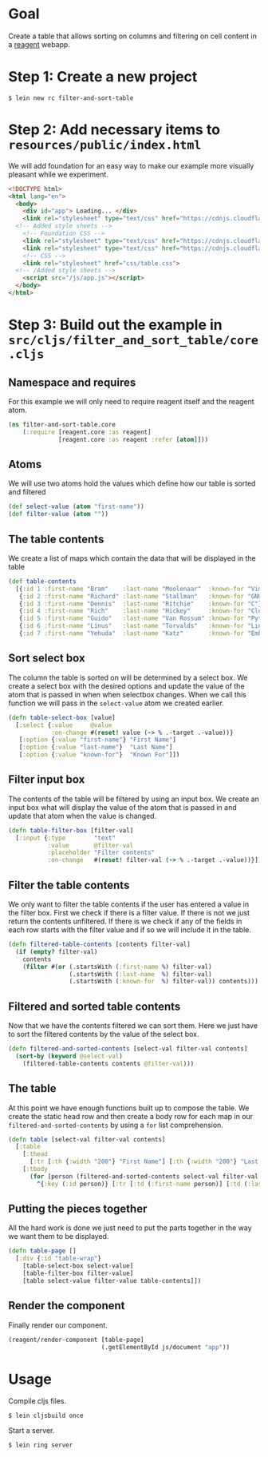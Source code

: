 # Goal

Create a table that allows sorting on columns and filtering on cell content in a [reagent](https://github.com/reagent-project/reagent) webapp.

# Step 1: Create a new project

```
$ lein new rc filter-and-sort-table
```

# Step 2: Add necessary items to `resources/public/index.html`

We will add foundation for an easy way to make our example more visually pleasant while we experiment.

```html
<!DOCTYPE html>
<html lang="en">
  <body>
    <div id="app"> Loading... </div>
    <link rel="stylesheet" type="text/css" href="https://cdnjs.cloudflare.com/ajax/libs/foundation/5.5.2/css/normalize.min.css" />
  <!-- Added style sheets -->
    <!-- Foundation CSS -->
    <link rel="stylesheet" type="text/css" href="https://cdnjs.cloudflare.com/ajax/libs/foundation/5.5.2/css/foundation.min.css" />
    <link rel="stylesheet" type="text/css" href="https://cdnjs.cloudflare.com/ajax/libs/foundation/5.5.2/css/foundation.min.css" />
    <!-- CSS -->
    <link rel="stylesheet" href="css/table.css">
  <!-- /Added style sheets -->
    <script src="/js/app.js"></script>
  </body>
</html>
```

# Step 3: Build out the example in `src/cljs/filter_and_sort_table/core.cljs`

## Namespace and requires

For this example we will only need to require reagent itself and the reagent atom.

```clojure
(ns filter-and-sort-table.core
    (:require [reagent.core :as reagent]
              [reagent.core :as reagent :refer [atom]]))
```

## Atoms

We will use two atoms hold the values which define how our table is sorted and filtered

```clojure
(def select-value (atom "first-name"))
(def filter-value (atom ""))
```

## The table contents

We create a list of maps which contain the data that will be displayed in the table

```clojure
(def table-contents
  [{:id 1 :first-name "Bram"    :last-name "Moolenaar"  :known-for "Vim"}
   {:id 2 :first-name "Richard" :last-name "Stallman"   :known-for "GNU"}
   {:id 3 :first-name "Dennis"  :last-name "Ritchie"    :known-for "C"}
   {:id 4 :first-name "Rich"    :last-name "Hickey"     :known-for "Clojure"}
   {:id 5 :first-name "Guido"   :last-name "Van Rossum" :known-for "Python"}
   {:id 6 :first-name "Linus"   :last-name "Torvalds"   :known-for "Linux"}
   {:id 7 :first-name "Yehuda"  :last-name "Katz"       :known-for "Ember"}])
```

## Sort select box

The column the table is sorted on will be determined by a select box. We create
a select box with the desired options and update the value of the atom that is
passed in when when selectbox changes. When we call this function we will pass
in the `select-value` atom we created earlier.

```clojure
(defn table-select-box [value]
  [:select {:value     @value
            :on-change #(reset! value (-> % .-target .-value))}
   [:option {:value "first-name"} "First Name"]
   [:option {:value "last-name"}  "Last Name"]
   [:option {:value "known-for"}  "Known For"]])
```

## Filter input box

The contents of the table will be filtered by using an input box. We create an
input box what will display the value of the atom that is passed in and update
that atom when the value is changed.

```clojure
(defn table-filter-box [filter-val]
  [:input {:type        "text"
           :value       @filter-val
           :placeholder "Filter contents"
           :on-change   #(reset! filter-val (-> % .-target .-value))}])
```

## Filter the table contents

We only want to filter the table contents if the user has entered a value in
the filter box. First we check if there is a filter value. If there is not we
just return the contents unfiltered. If there is we check if any of the fields in
each row starts with the filter value and if so we will include it in the
table.

```clojure
(defn filtered-table-contents [contents filter-val]
  (if (empty? filter-val)
    contents
    (filter #(or (.startsWith (:first-name %) filter-val)
                 (.startsWith (:last-name  %) filter-val)
                 (.startsWith (:known-for  %) filter-val)) contents)))
```

## Filtered and sorted table contents

Now that we have the contents filtered we can sort them. Here we just have to
sort the filtered contents by the value of the select box.

```clojure
(defn filtered-and-sorted-contents [select-val filter-val contents]
  (sort-by (keyword @select-val)
    (filtered-table-contents contents @filter-val)))
```

## The table

At this point we have enough functions built up to compose the table. We create
the static head row and then create a body row for each map in our
`filtered-and-sorted-contents` by using a `for` list comprehension.

```clojure
(defn table [select-val filter-val contents]
  [:table
    [:thead
      [:tr [:th {:width "200"} "First Name"] [:th {:width "200"} "Last Name"] [:th {:width "200"} "Known For"]]]
    [:tbody
      (for [person (filtered-and-sorted-contents select-val filter-val contents)]
        ^{:key (:id person)} [:tr [:td (:first-name person)] [:td (:last-name person)] [:td (:known-for person)]])]])
```

## Putting the pieces together

All the hard work is done we just need to put the parts together in the way we
want them to be displayed.

```clojure
(defn table-page []
  [:div {:id "table-wrap"}
    [table-select-box select-value]
    [table-filter-box filter-value]
    [table select-value filter-value table-contents]])
```

## Render the component

Finally render our component.

```clojure
(reagent/render-component [table-page]
                          (.getElementById js/document "app"))
```

# Usage

Compile cljs files.

```
$ lein cljsbuild once
```

Start a server.

```
$ lein ring server
```
